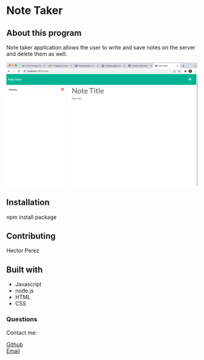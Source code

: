 # Note Taker

## About this program

Note taker application allows the user to write and save notes on the server and delete them as well.

![Application screenshot](media/screenshot-app.png)

## Installation
npm install package

## Contributing
Hector Perez

## Built with

* Javascript
* node.js
* HTML
* CSS

### Questions
Contact me:

[Github](https://www.github.com/hpere102) <br>
[Email](mailto:hpere102@fiu.edu)